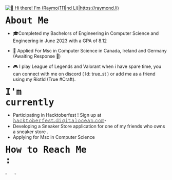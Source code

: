 [<img src="Animation4.gif" alt="👋 Hi there! I'm (Raymo(111|nd Li)|https://raymond.li)" title="👋 Hi there! I'm (Raymo(111|nd Li)|https://raymond.li)"/>](https://raymond.li/)

<code style="font-size: 28px; font-weight:bold">About Me</code>
<p>

- 🎓Completed my Bachelors of Engineering in Computer Science and Engineering in June 2023 with a GPA of 8.12

- 📃 Applied For Msc in Computer Science in Canada, Ireland and Germany (Awaiting Response 🤞)

- 🎮 I play League of Legends and Valorant when i have spare time, you can connect with me on discord  ( Id: true_st ) or add me as a friend using my RiotId (True #Craft).
</p>


<code style="font-size: 28px;font-weight:bold;">I'm currently</code>

- Participating in Hacktoberfest ! Sign up at <a href="https://hacktoberfest.digitalocean.com/">𝚑𝚊𝚌𝚔𝚝𝚘𝚋𝚎𝚛𝚏𝚎𝚜𝚝.𝚍𝚒𝚐𝚒𝚝𝚊𝚕𝚘𝚌𝚎𝚊𝚗.𝚌𝚘𝚖</a>- 
- Developing a Sneaker Store application for one of my friends who owns a sneaker store .
- Applying for Msc in Computer Science



<code style="font-size: 28px;font-weight:bold;">How to Reach Me :</code>


<a href="https://www.linkedin.com/in/firaasahmed/"> <img src="https://img.icons8.com/color/48/000000/linkedin.png" width="3.5%"/></a> &nbsp; <a href="mailto:firaas.cs@gmail.com" > <img src="https://img.icons8.com/fluent/48/000000/gmail.png" width="3.5%"/></a>&nbsp; &nbsp;




